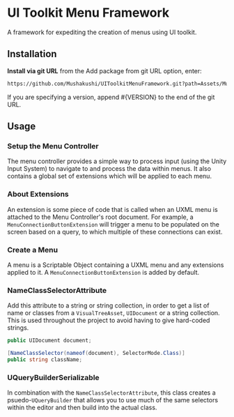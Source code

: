 # UI Toolkit Menu Framework 
A framework for expediting the creation of menus using UI toolkit. 

## Installation 
**Install via git URL**
from the Add package from git URL option, enter:

```bash
https://github.com/Mushakushi/UIToolkitMenuFramework.git?path=Assets/Mushakushi.UIToolkitMenuFramework
```

If you are specifying a version, append #{VERSION} to the end of the git URL. 

## Usage

### Setup the Menu Controller 
The menu controller provides a simple way to process input (using the Unity Input System) to navigate to 
and process the data within menus. It also contains a global set of extensions 
which will be applied to each menu.

### About Extensions
An extension is some piece of code that is called when an UXML menu is attached
to the Menu Controller's root document. For example, a `MenuConnectionButtonExtension`
will trigger a menu to be populated on the screen based on a query, to which multiple 
of these connections can exist.  

### Create a Menu
A menu is a Scriptable Object containing a UXML menu and any extensions applied to it.
A `MenuConnectionButtonExtension` is added by default. 

### NameClassSelectorAttribute
Add this attribute to a string or string collection, in order to get a list of 
name or classes from a `VisualTreeAsset`, `UIDocument` or a string collection. 
This is used throughout the project to avoid having to give hard-coded strings. 

```csharp
public UIDocument document; 

[NameClassSelector(nameof(document), SelectorMode.Class)]
public string className; 
```

### UQueryBuilderSerializable
In combination with the `NameClassSelectorAttribute`, this class creates a psuedo-`UQueryBuilder`
that allows you to use much of the same selectors within the editor and then build into 
the actual class. 
